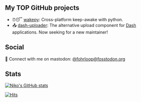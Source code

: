 ## My TOP GitHub projects

- ⏰😴 [wakepy](https://github.com/fohrloop/wakepy): Cross-platform keep-awake with python.
- 📤 [dash-uploader](https://github.com/fohrloop/dash-uploader): The alternative upload component for [Dash](https://plotly.com/dash/) applications. Now seeking for a new maintainer!

## Social

🦣  Connect with me on mastodon: [@fohrloop@fosstodon.org](https://fosstodon.org/@fohrloop)
  
## Stats
[![Niko's GitHub stats](https://github-readme-stats.vercel.app/api?username=fohrloop&show_icons=true)](https://github.com/anuraghazra/github-readme-stats)

[![Hits](https://hits.seeyoufarm.com/api/count/incr/badge.svg?url=https%3A%2F%2Fgithub.com%2Ffohrloop%2F&count_bg=%2379C83D&title_bg=%23555555&icon=github.svg&icon_color=%23E7E7E7&title=hits+today+%2F+all+time&edge_flat=false)](https://hits.seeyoufarm.com)
